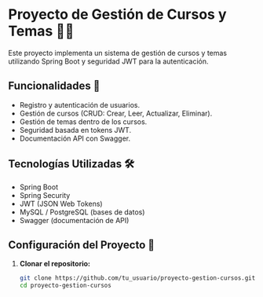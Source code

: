 # Proyecto de Gestión de Cursos y Temas 📘📝

Este proyecto implementa un sistema de gestión de cursos y temas utilizando Spring Boot y seguridad JWT para la autenticación.

## Funcionalidades 🚀

- Registro y autenticación de usuarios.
- Gestión de cursos (CRUD: Crear, Leer, Actualizar, Eliminar).
- Gestión de temas dentro de los cursos.
- Seguridad basada en tokens JWT.
- Documentación API con Swagger.

## Tecnologías Utilizadas 🛠️

- Spring Boot
- Spring Security
- JWT (JSON Web Tokens)
- MySQL / PostgreSQL (bases de datos)
- Swagger (documentación de API)

## Configuración del Proyecto 🔧

1. **Clonar el repositorio:**
   ```bash
   git clone https://github.com/tu_usuario/proyecto-gestion-cursos.git
   cd proyecto-gestion-cursos
